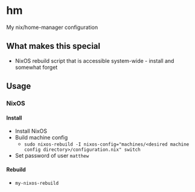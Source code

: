 # hm
My nix/home-manager configuration

## What makes this special

- NixOS rebuild script that is accessible system-wide - install and somewhat forget

## Usage

### NixOS

#### Install

- Install NixOS
- Build machine config
    - `sudo nixos-rebuild -I nixos-config="machines/<desired machine config directory>/configuration.nix" switch`
- Set password of user `matthew`

#### Rebuild

- `my-nixos-rebuild`



